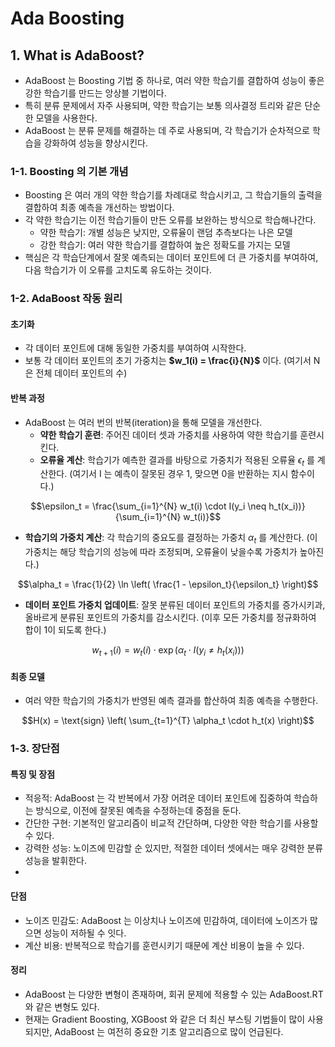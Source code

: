 # Ada Boosting

## 1. What is AdaBoost?
- AdaBoost 는 Boosting 기법 중 하나로, 여러 약한 학습기를 결합하여 성능이 좋은 강한 학습기를 만드는 앙상블 기법이다.
- 특히 분류 문제에서 자주 사용되며, 약한 학습기는 보통 의사결정 트리와 같은 단순한 모델을 사용한다.
- AdaBoost 는 분류 문제를 해결하는 데 주로 사용되며, 각 학습기가 순차적으로 학습을 강화하여 성능을 향상시킨다.

### 1-1. Boosting 의 기본 개념
- Boosting 은 여러 개의 약한 학습기를 차례대로 학습시키고, 그 학습기들의 출력을 결합하여 최종 예측을 개선하는 방법이다.
- 각 약한 학습기는 이전 학습기들이 만든 오류를 보완하는 방식으로 학습해나간다.
  - 약한 학습기: 개별 성능은 낮지만, 오류율이 랜덤 추측보다는 나은 모델
  - 강한 학습기: 여러 약한 학습기를 결합하여 높은 정확도를 가지는 모델
- 핵심은 각 학습단계에서 잘못 예측되는 데이터 포인트에 더 큰 가중치를 부여하여, 다음 학습기가 이 오류를 고치도록 유도하는 것이다.

### 1-2. AdaBoost 작동 원리
#### 초기화
- 각 데이터 포인트에 대해 동일한 가중치를 부여하여 시작한다.
- 보통 각 데이터 포인트의 초기 가중치는 **$w_1(i) = \frac{i}{N}$** 이다.
  (여기서 N 은 전체 데이터 포인트의 수)

#### 반복 과정
- AdaBoost 는 여러 번의 반복(iteration)을 통해 모델을 개선한다.
  - **약한 학습기 훈련**: 주어진 데이터 셋과 가중치를 사용하여 약한 학습기를 훈련시킨다.
  - **오류율 계산**: 학습기가 예측한 결과를 바탕으로 가중치가 적용된 오류율 $\epsilon_t$ 를 계산한다.
    (여기서 I 는 예측이 잘못된 경우 1, 맞으면 0을 반환하는 지시 함수이다.)

$$\epsilon_t = \frac{\sum_{i=1}^{N} w_t(i) \cdot I(y_i \neq h_t(x_i))}{\sum_{i=1}^{N} w_t(i)}$$      
  - **학습기의 가중치 계산**: 각 학습기의 중요도를 결정하는 가중치 $\alpha_t$ 를 계산한다.
    (이 가중치는 해당 학습기의 성능에 따라 조정되며, 오류율이 낮을수록 가중치가 높아진다.)

$$\alpha_t = \frac{1}{2} \ln \left( \frac{1 - \epsilon_t}{\epsilon_t} \right)$$

  - **데이터 포인트 가중치 업데이트**: 잘못 분류된 데이터 포인트의 가중치를 증가시키과, 올바르게 분류된 포인트의 가중치를 감소시킨다.
    (이후 모든 가중치를 정규화하여 합이 1이 되도록 한다.)

$$w_{t+1}(i) = w_t(i) \cdot \exp(\alpha_t \cdot I(y_i \neq h_t(x_i)))$$

#### 최종 모델
- 여러 약한 학습기의 가중치가 반영된 예측 결과를 합산하여 최종 예측을 수행한다.
  
$$H(x) = \text{sign} \left( \sum_{t=1}^{T} \alpha_t \cdot h_t(x) \right)$$  

### 1-3. 장단점
#### 특징 및 장점
- 적응적: AdaBoost 는 각 반복에서 가장 어려운 데이터 포인트에 집중하여 학습하는 방식으로, 이전에 잘못된 예측을 수정하는데 중점을 둔다.
- 간단한 구현: 기본적인 알고리즘이 비교적 간단하며, 다양한 약한 학습기를 사용할 수 있다.
- 강력한 성능: 노이즈에 민감할 순 있지만, 적절한 데이터 셋에서는 매우 강력한 분류 성능을 발휘한다.
- 
#### 단점
- 노이즈 민감도: AdaBoost 는 이상치나 노이즈에 민감하여, 데이터에 노이즈가 많으면 성능이 저하될 수 잇다.
- 계산 비용: 반복적으로 학습기를 훈련시키기 때문에 계산 비용이 높을 수 있다.

#### 정리
- AdaBoost 는 다양한 변형이 존재하며, 회귀 문제에 적용할 수 있는 AdaBoost.RT 와 같은 변형도 있다.
- 현재는 Gradient Boosting, XGBoost 와 같은 더 최신 부스팅 기법들이 많이 사용되지만,
  AdaBoost 는 여전히 중요한 기초 알고리즘으로 많이 언급된다.
